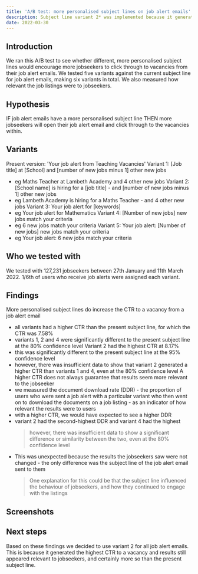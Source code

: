 ```yaml
---
title: 'A/B test: more personalised subject lines on job alert emails'
description: Subject line variant 2* was implemented because it generated a higher click-through rate (CTR) to a vacancy from the job alert emails.
date: 2022-03-30
---
```


## Introduction

We ran this A/B test to see whether different, more personalised subject lines would encourage more jobseekers to click through to vacancies from their job alert emails. We tested five variants against the current subject line for job alert emails, making six variants in total. We also measured how relevant the job listings were to jobseekers.


## Hypothesis

IF job alert emails have a more personalised subject line THEN more jobseekers will open their job alert email and click through to the vacancies within.


## Variants

Present version: 'Your job alert from Teaching Vacancies'
Variant 1:  [Job title] at [School] and [number of new jobs minus 1] other new jobs
- eg Maths Teacher at Lambeth Academy and 4 other new jobs
Variant 2:  [School name] is hiring for a [job title] - and [number of new jobs minus 1] other new jobs
- eg Lambeth Academy is hiring for a Maths Teacher - and 4 other new jobs
Variant 3:  Your job alert for [keywords]
- eg Your job alert for Mathematics
Variant 4:  [Number of new jobs] new jobs match your criteria
- eg 6 new jobs match your criteria
Variant 5: Your job alert: [Number of new jobs] new jobs match your criteria
- eg Your job alert: 6 new jobs match your criteria


## Who we tested with

We tested with 127,231 jobseekers between 27th January and 11th March 2022. 1/6th of users who receive job alerts were assigned each variant.


## Findings

More personalised subject lines do increase the CTR to a vacancy from a job alert email
- all variants had a higher CTR than the present subject line, for which the CTR was 7.58%
- variants 1, 2 and 4 were significantly different to the present subject line at the 80% confidence level
Variant 2 had the highest CTR at 8.17%
- this was significantly different to the present subject line at the 95% confidence level
- however, there was insufficient data to show that variant 2 generated a higher CTR than variants 1 and 4, even at the 80% confidence level
A higher CTR does not always guarantee that results seem more relevant to the jobseeker
- we measured the document download rate (DDR) - the proportion of users who were sent a job alert with a particular variant who then went on to download the documents on a job listing - as an indicator of how relevant the results were to users
- with a higher CTR, we would have expected to see a higher DDR
- variant 2 had the second-highest DDR and variant 4 had the highest
  > however, there was insufficient data to show a significant difference or similarity between the two, even at the 80% confidence level
- This was unexpected because the results the jobseekers saw were not changed - the only difference was the subject line of the job alert email sent to them
  > One explanation for this could be that the subject line influenced the behaviour of jobseekers, and how they continued to engage with the listings


## Screenshots



## Next steps

Based on these findings we decided to use variant 2 for all job alert emails. This is because it generated the highest CTR to a vacancy and results still appeared relevant to jobseekers, and certainly more so than the present subject line.
